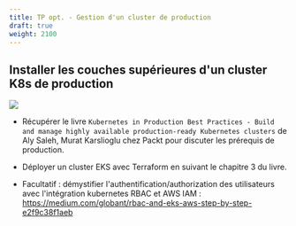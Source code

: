 ```yaml
---
title: TP opt. - Gestion d'un cluster de production
draft: true
weight: 2100
---
```






## Installer les couches supérieures d'un cluster K8s de production


![](/img/kubernetes/kubernetes-production-layers.png)


- Récupérer le livre `Kubernetes in Production Best Practices - Build and manage highly available production-ready Kubernetes clusters` de Aly Saleh, Murat Karslioglu chez Packt pour discuter les prérequis de production.

- Déployer un cluster EKS avec Terraform en suivant le chapitre 3 du livre.

- Facultatif : démystifier l'authentification/authorization des utilisateurs avec l'intégration kubernetes RBAC et AWS IAM : https://medium.com/globant/rbac-and-eks-aws-step-by-step-e2f9c38f1aeb

<!--

TODO reprendre les étapes suivantes au propre pour simplifier

- aws configure avec les AWS ID et secret de mon compte

- terraform init && apply dans packtcluster-vpc puis terraform output pour copier les outputs de config du VPC

- collez les outputs dans les vars de packtcluster

- terraform init and apply wait for 9 min

- aws eks --region "eu-west-3" update-kubeconfig --name packtclusters-default -> va maj la kubeconfig

- `terraform output authconfig` à copier dans un fichier authconfig.yaml puis `kubectl apply -n kube-system -f authconfig.yaml` (pour permettre aux noeuds worker AWS de s'authentifier )

## Configurer des namespaces et comptes uilisateurs avec Ansible

```bash
cd terraform/packtcluster
virtualenv $HOME/k8s-ansible-env
source $HOME/k8s-ansible-env/bin/activate
pip install ansible==2.9 openshift pyyaml requests
ansible-playbook -i \
    ../../ansible/inventories/packtclusters/ \
    -e "worker_iam_role_arn=$(terraform output worker_iam_role_arn)" \
    ../../ansible/cluster.yaml
``` -->